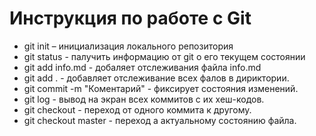 # Инструкция по работе с Git

* git init – инициализация локального репозитория
* git status - палучить информацию от git о его текущем состоянии
* git add info.md - добаляет отслеживания файла info.md
* git add . - добавляет отслеживание всех фалов в дириктории.
* git commit -m "Коментарий" - фиксирует состояния изменений.
* git log - вывод на экран всех коммитов с их хеш-кодов.
* git checkout - переход от одного коммита к другому.
* git checkout master - переход а актуальному состоянию файла.